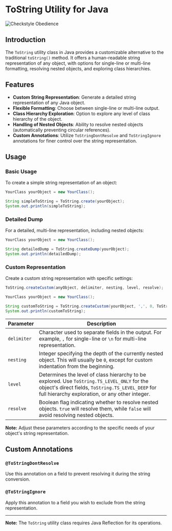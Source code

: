 # ToString Utility for Java

![Checkstyle Obedience](https://github.com/tilokowalski/tostring-util/actions/workflows/checkstyle.yml/badge.svg)

## Introduction

The `ToString` utility class in Java provides a customizable alternative to the traditional `toString()` method. It offers a human-readable string representation of any object, with options for single-line or multi-line formatting, resolving nested objects, and exploring class hierarchies.

## Features

- **Custom String Representation**: Generate a detailed string representation of any Java object.
- **Flexible Formatting**: Choose between single-line or multi-line output.
- **Class Hierarchy Exploration**: Option to explore any level of class hierarchy of the object.
- **Handling of Nested Objects**: Ability to resolve nested objects (automatically preventing circular references).
- **Custom Annotations**: Utilize `ToStringDontResolve` and `ToStringIgnore` annotations for finer control over the string representation.

## Usage

### Basic Usage

To create a simple string representation of an object:

```java
YourClass yourObject = new YourClass();

String simpleToString = ToString.create(yourObject);
System.out.println(simpleToString);
```

### Detailed Dump

For a detailed, multi-line representation, including nested objects:

```java
YourClass yourObject = new YourClass();

String detailedDump = ToString.createDump(yourObject);
System.out.println(detailedDump);
```

### Custom Representation

Create a custom string representation with specific settings:

```java
ToString.createCustom(anyObject, delimiter, nesting, level, resolve);
```

```java
YourClass yourObject = new YourClass();

String customToString = ToString.createCustom(yourObject, ',', 0, ToString.TS_LEVEL_DEEP, true);
System.out.println(customToString);
```

| Parameter | Description |
|---|---|
| `delimiter` | Character used to separate fields in the output. For example, `,` for single-line or `\n` for multi-line representation. |
| `nesting` | Integer specifying the depth of the currently nested object. This will usually be `0`, except for custom indentation from the beginning.  |
| `level` | Determines the level of class hierarchy to be explored. Use `ToString.TS_LEVEL_ONLY` for the object's direct fields, `ToString.TS_LEVEL_DEEP` for full hierarchy exploration, or any other integer. |
| `resolve` | Boolean flag indicating whether to resolve nested objects. `true` will resolve them, while `false` will avoid resolving nested objects. |

**Note:** Adjust these parameters according to the specific needs of your object's string representation.

## Custom Annotations

### `@ToStringDontResolve`

Use this annotation on a field to prevent resolving it during the string conversion.

### `@ToStringIgnore`

Apply this annotation to a field you wish to exclude from the string representation.

---

**Note:** The `ToString` utility class requires Java Reflection for its operations.